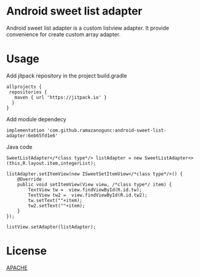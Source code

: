 # Android sweet list adapter
Android sweet list adapter is a custom listview adapter. It provide convenience for create custom array adapter. 
# Usage
Add jitpack repository in the project build.gradle
```
allprojects {
 repositories {
   maven { url 'https://jitpack.io' }
  }
}
```
Add module dependecy 
```
implementation 'com.github.ramazanogunc:android-sweet-list-adapter:6eb65fd1e6'
```
Java code
```
SweetListAdapter</*class type*/> listAdapter = new SweetListAdapter<>(this,R.layout.item,integerList);

listAdapter.setItemView(new ISweetSetItemView</*class type*/>() {
    @Override
    public void setItemView(View view, /*class type*/ item) {
        TextView tw =  view.findViewById(R.id.tw);
        TextView tw2 =  view.findViewById(R.id.tw2);
        tw.setText(""+item);
        tw2.setText(""+item);
    }
});

listView.setAdapter(listAdapter);
```

# License
[APACHE](http://www.apache.org/licenses/LICENSE-2.0)
